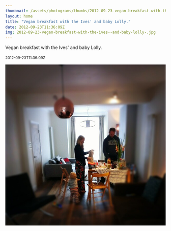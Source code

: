 ```yaml
---
thumbnail: /assets/photograms/thumbs/2012-09-23-vegan-breakfast-with-the-ives--and-baby-lolly-.png
layout: home
title: "Vegan breakfast with the Ives' and baby Lolly."
date: 2012-09-23T11:36:09Z
img: 2012-09-23-vegan-breakfast-with-the-ives--and-baby-lolly-.jpg
---
```


Vegan breakfast with the Ives' and baby Lolly.

<small>2012-09-23T11:36:09Z</small>

![Vegan breakfast with the Ives' and baby Lolly.](/assets/photograms/original/2012-09-23-vegan-breakfast-with-the-ives--and-baby-lolly-.jpg)
